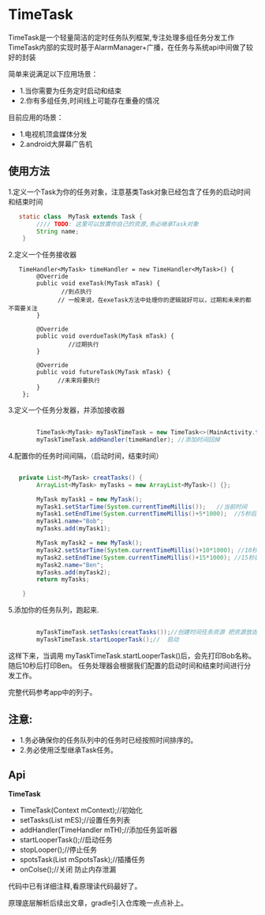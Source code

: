 # TimeTask
 TimeTask是一个轻量简洁的定时任务队列框架,专注处理多组任务分发工作
TimeTask内部的实现时基于AlarmManager+广播，在任务与系统api中间做了较好的封装

简单来说满足以下应用场景：
- 1.当你需要为任务定时启动和结束
- 2.你有多组任务,时间线上可能存在重叠的情况


目前应用的场景：
- 1.电视机顶盒媒体分发
- 2.android大屏幕广告机

## 使用方法


1.定义一个Task为你的任务对象，注意基类Task对象已经包含了任务的启动时间和结束时间

```java
   static class  MyTask extends Task {
        //// TODO: 这里可以放置你自己的资源,务必继承Task对象
        String name;
    }

```

2.定义一个任务接收器
```
   TimeHandler<MyTask> timeHandler = new TimeHandler<MyTask>() {
        @Override
        public void exeTask(MyTask mTask) {
               //到点执行
              // 一般来说，在exeTask方法中处理你的逻辑就好可以，过期和未来的都不需要关注 
        }

        @Override
        public void overdueTask(MyTask mTask) {
                 //过期执行
        }

        @Override
        public void futureTask(MyTask mTask) {
              //未来将要执行
        }
    };

```

3.定义一个任务分发器，并添加接收器
```java
 
        TimeTask<MyTask> myTaskTimeTask = new TimeTask<>(MainActivity.this); // 创建一个任务处理器
        myTaskTimeTask.addHandler(timeHandler); //添加时间回掉
```


4.配置你的任务时间间隔，（启动时间，结束时间）
```java

   private List<MyTask> creatTasks() {
        ArrayList<MyTask> myTasks = new ArrayList<MyTask>() {};

        MyTask myTask1 = new MyTask();
        myTask1.setStarTime(System.currentTimeMillis());   //当前时间
        myTask1.setEndTime(System.currentTimeMillis()+5*1000);  //5秒后结束
        myTask1.name="Bob";
        myTasks.add(myTask1);

        MyTask myTask2 = new MyTask();
        myTask2.setStarTime(System.currentTimeMillis()+10*1000); //10秒开始
        myTask2.setEndTime(System.currentTimeMillis()+15*1000); //15秒后结束
        myTask2.name="Ben";
        myTasks.add(myTask2);
        return myTasks;

    }
```

5.添加你的任务队列，跑起来.
```java
        
        myTaskTimeTask.setTasks(creatTasks());//创建时间任务资源 把资源放进去处理
        myTaskTimeTask.startLooperTask();//  启动

```

这样下来，当调用 myTaskTimeTask.startLooperTask()后，会先打印Bob名称。
随后10秒后打印Ben。 任务处理器会根据我们配置的启动时间和结束时间进行分发工作。


完整代码参考app中的列子。

## 注意:

- 1.务必确保你的任务队列中的任务时已经按照时间排序的。
- 2.务必使用泛型继承Task任务。


## Api


**TimeTask**
- TimeTask(Context mContext);//初始化
- setTasks(List<T> mES);//设置任务列表
- addHandler(TimeHandler<T> mTH);//添加任务监听器
- startLooperTask();//启动任务
- stopLooper();//停止任务
- spotsTask(List<T> mSpotsTask);//插播任务
- onColse();//关闭 防止内存泄漏

代码中已有详细注释,看原理读代码最好了。

原理底层解析后续出文章，gradle引入仓库晚一点点补上。


